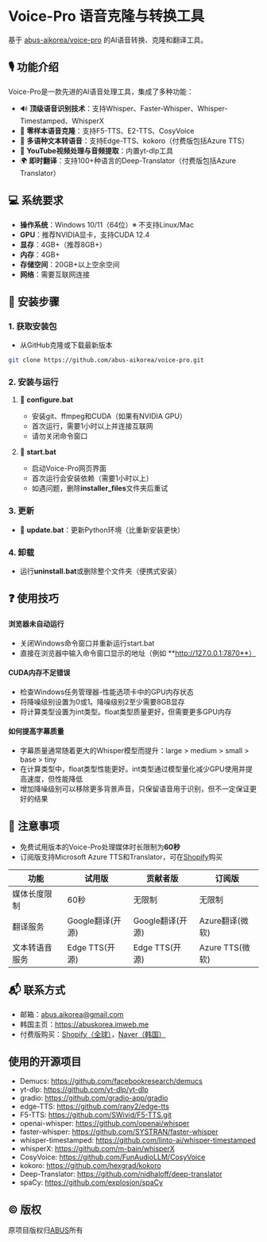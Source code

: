 # Voice-Pro 语音克隆与转换工具

基于 [abus-aikorea/voice-pro](https://github.com/abus-aikorea/voice-pro) 的AI语音转换、克隆和翻译工具。

## 🎙️ 功能介绍

Voice-Pro是一款先进的AI语音处理工具，集成了多种功能：

- 🔊 **顶级语音识别技术**：支持Whisper、Faster-Whisper、Whisper-Timestamped、WhisperX
- 🎤 **零样本语音克隆**：支持F5-TTS、E2-TTS、CosyVoice
- 📢 **多语种文本转语音**：支持Edge-TTS、kokoro（付费版包括Azure TTS）
- 🎥 **YouTube视频处理与音频提取**：内置yt-dlp工具
- 🌍 **即时翻译**：支持100+种语言的Deep-Translator（付费版包括Azure Translator）

## 💻 系统要求

- **操作系统**：Windows 10/11（64位）※ 不支持Linux/Mac
- **GPU**：推荐NVIDIA显卡，支持CUDA 12.4
- **显存**：4GB+（推荐8GB+）
- **内存**：4GB+
- **存储空间**：20GB+以上空余空间
- **网络**：需要互联网连接

## 📀 安装步骤

### 1. 获取安装包

- 从GitHub克隆或下载最新版本

```bash
git clone https://github.com/abus-aikorea/voice-pro.git
```

### 2. 安装与运行

1. 🚀 **configure.bat**
   - 安装git、ffmpeg和CUDA（如果有NVIDIA GPU）
   - 首次运行，需要1小时以上并连接互联网
   - 请勿关闭命令窗口

2. 🚀 **start.bat**
   - 启动Voice-Pro网页界面
   - 首次运行会安装依赖（需要1小时以上）
   - 如遇问题，删除**installer_files**文件夹后重试

### 3. 更新

- 🚀 **update.bat**：更新Python环境（比重新安装更快）

### 4. 卸载

- 运行**uninstall.bat**或删除整个文件夹（便携式安装）

## ❓ 使用技巧

#### 浏览器未自动运行

- 关闭Windows命令窗口并重新运行start.bat
- 直接在浏览器中输入命令窗口显示的地址（例如 **http://127.0.0.1:7870**）

#### CUDA内存不足错误

- 检查Windows任务管理器-性能选项卡中的GPU内存状态
- 将降噪级别设置为0或1。降噪级别2至少需要8GB显存
- 将计算类型设置为int类型。float类型质量更好，但需要更多GPU内存

#### 如何提高字幕质量

- 字幕质量通常随着更大的Whisper模型而提升：large > medium > small > base > tiny
- 在计算类型中，float类型性能更好。int类型通过模型量化减少GPU使用并提高速度，但性能降低
- 增加降噪级别可以移除更多背景声音，只保留语音用于识别，但不一定保证更好的结果

## 🚨 注意事项

- 免费试用版本的Voice-Pro处理媒体时长限制为**60秒**
- 订阅版支持Microsoft Azure TTS和Translator，可在[Shopify](https://r17wvy-t2.myshopify.com)购买

| 功能           | 试用版   | 贡献者版 | 订阅版   |
|----------------|----------|----------|----------|
| 媒体长度限制   | 60秒     | 无限制   | 无限制   |
| 翻译服务       | Google翻译(开源) | Google翻译(开源) | Azure翻译(微软) |
| 文本转语音服务 | Edge TTS(开源) | Edge TTS(开源) | Azure TTS(微软) |

## 📬 联系方式

- 邮箱：abus.aikorea@gmail.com
- 韩国主页：https://abuskorea.imweb.me
- 付费版购买：[Shopify（全球）](https://r17wvy-t2.myshopify.com)，[Naver（韩国）](https://smartstore.naver.com/abus)

## 使用的开源项目

* Demucs: https://github.com/facebookresearch/demucs
* yt-dlp: https://github.com/yt-dlp/yt-dlp
* gradio: https://github.com/gradio-app/gradio
* edge-TTS: https://github.com/rany2/edge-tts
* F5-TTS: https://github.com/SWivid/F5-TTS.git
* openai-whisper: https://github.com/openai/whisper
* faster-whisper: https://github.com/SYSTRAN/faster-whisper
* whisper-timestamped: https://github.com/linto-ai/whisper-timestamped
* whisperX: https://github.com/m-bain/whisperX
* CosyVoice: https://github.com/FunAudioLLM/CosyVoice
* kokoro: https://github.com/hexgrad/kokoro
* Deep-Translator: https://github.com/nidhaloff/deep-translator
* spaCy: https://github.com/explosion/spaCy

## ©️ 版权

原项目版权归[ABUS](https://abuskorea.imweb.me)所有